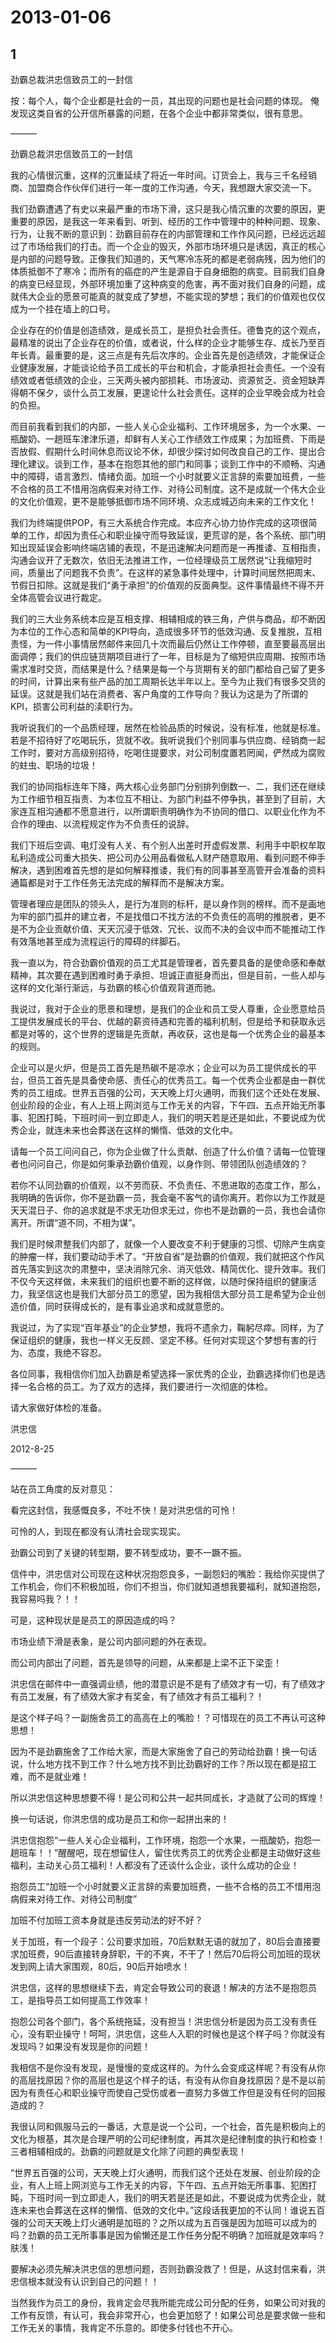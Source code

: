 # 2013-01-06

## 1

劲霸总裁洪忠信致员工的一封信

按：每个人，每个企业都是社会的一员，其出现的问题也是社会问题的体现。 俺发现这类自省的公开信所暴露的问题，在各个企业中都非常类似，很有意思。

———

劲霸总裁洪忠信致员工的一封信

我的心情很沉重，这样的沉重延续了将近一年时间。订货会上，我与三千名经销商、加盟商合作伙伴们进行一年一度的工作沟通，今天，我想跟大家交流一下。

我们劲霸遭遇了有史以来最严重的市场下滑，这只是我心情沉重的次要的原因，更重要的原因，是我这一年来看到、听到、经历的工作中管理中的种种问题、现象、行为，让我不断的意识到：劲霸目前存在的内部管理和工作作风问题，已经远远超过了市场给我们的打击。而一个企业的毁灭，外部市场环境只是诱因，真正的核心是内部的问题导致。正像我们知道的，天气寒冷冻死的都是老弱病残，因为他们的体质抵御不了寒冷；而所有的癌症的产生是源自于自身细胞的病变。目前我们自身的病变已经显现，外部环境加重了这种病变的危害，再不面对我们自身的问题，成就伟大企业的愿景可能真的就变成了梦想，不能实现的梦想；我们的价值观也仅仅成为一个挂在墙上的口号。

企业存在的价值是创造绩效，是成长员工，是担负社会责任。德鲁克的这个观点，最精准的说出了企业存在的价值，或者说，什么样的企业才能够生存、成长乃至百年长青。最重要的是，这三点是有先后次序的。企业首先是创造绩效，才能保证企业健康发展，才能谈论给予员工成长的平台和机会，才能承担社会责任。一个没有绩效或者低绩效的企业，三天两头被内部损耗、市场波动、资源贫乏、资金短缺弄得朝不保夕，谈什么员工发展，更遑论什么社会责任。这样的企业早晚会成为社会的负担。

而目前我看到我们的内部，一些人关心企业福利、工作环境居多，为一个水果、一瓶酸奶、一趟班车津津乐道，却鲜有人关心工作绩效工作成果；为加班费、下雨是否放假、假期什么时间休息而议论不休，却很少探讨如何改良自己的工作、提出合理化建议。谈到工作，基本在抱怨其他的部门和同事；谈到工作中的不顺畅、沟通中的障碍，语言激烈、情绪负面。加班一个小时就要义正言辞的索要加班费，一些不合格的员工不惜用泡病假来对待工作、对待公司制度。这不是成就一个伟大企业的文化价值观，更不是能够抵御市场不同环境、众志成城迈向未来的工作文化！

我们为终端提供POP，有三大系统合作完成。本应齐心协力协作完成的这项很简单的工作，却因为责任心和职业操守而导致延误，更荒谬的是，各个系统、部门明知出现延误会影响终端店铺的表现，不是迅速解决问题而是一再推诿、互相指责，沟通会议开了无数次，依旧无法推进工作，一位经理级员工居然说“让我缩短时间，质量出了问题我不负责”。在这样的紧急事件处理中，计算时间居然把周末、节假日扣除。这就是我们“勇于承担”的价值观的反面典型。这件事情最终不得不开全体高管会议进行裁定。

我们的三大业务系统本应是互相支撑、相辅相成的铁三角，产供与商品，却不断因为本位的工作心态和简单的KPI导向，造成很多环节的低效沟通、反复推脱，互相责怪，为一件小事情居然邮件来回几十次而最后仍然让工作停顿，直至要最高层出面调停；我们的供应链货期项目进行了一年，目标是为了缩短供应周期、按照市场需求准时交货，而结果是什么？结果是每一个与货期有关的部门都给自己留了更多的时间，计算出来有些产品的加工周期长达半年以上。至今为止我们有很多交货的延误。这就是我们站在消费者、客户角度的工作导向？我认为这是为了所谓的KPI，损害公司利益的渎职行为。

我听说我们的一个品质经理，居然在检验品质的时候说，没有标准，他就是标准。若是不招待好了吃喝玩乐，货就不收。我听说我们个别同事与供应商、经销商一起工作时，要对方高级别招待，吃喝住提要求，对公司制度置若罔闻，俨然成为腐败的蛀虫、职场的垃圾！

我们的协同指标连年下降，两大核心业务部门分别排列倒数一、二，我们还在继续为工作细节相互指责、为本位互不相让、为部门利益不停争执，甚至到了目前，大家连互相沟通都不愿意进行，以所谓职责明确作为不协同的借口、以职业化作为不合作的理由、以流程规定作为不负责任的说辞。

我们下班后空调、电灯没有人关、有个别人出差时开虚假发票、利用手中职权牟取私利造成公司重大损失、把公司办公用品看做私人财产随意取用、看到问题不伸手解决，遇到困难首先想的是如何解释推诿，我们有的同事甚至高管开会准备的资料通篇都是对于工作任务无法完成的解释而不是解决方案。

管理者理应是团队的领头人，是行为准则的标杆，是以身作则的榜样。而不是画地为牢的部门孤井的建立者，不是找借口不找方法的不负责任的高明的推脱者，更不是不为企业贡献价值、天天沉浸于低效、冗长、议而不决的会议中而不能推动工作有效落地甚至成为流程运行的障碍的绊脚石。

我一直以为，符合劲霸价值观的员工尤其是管理者，首先要具备的是使命感和奉献精神，其次要在遇到困难时勇于承担、坦诚正直挺身而出，但是目前，一些人却与这样的文化渐行渐远，与劲霸的核心价值观背道而驰。

我说过，我对于企业的愿景和理想，是我们的企业和员工受人尊重，企业愿意给员工提供发展成长的平台、优越的薪资待遇和完善的福利机制，但是给予和获取永远都是对等的，这个世界的逻辑是先贡献，再收获，这也是每一个优秀企业的最基本的规则。

企业可以是火炉，但是员工首先是热碳不是凉水；企业可以为员工提供成长的平台，但员工首先是具备使命感、责任心的优秀员工。每一个优秀企业都是由一群优秀的员工组成。世界五百强的公司，天天晚上灯火通明，而我们这个还处在发展、创业阶段的企业，有人上班上网浏览与工作无关的内容，下午四、五点开始无所事事、犯困打盹，下班时间一到立即走人，我们的明天若是还是如此，不要说成为优秀企业，就连未来也会葬送在这样的懒惰、低效的文化中。

请每一个员工问问自己，你为企业做了什么贡献、创造了什么价值？请每一位管理者也问问自己，你是如何秉承劲霸价值观，以身作则、带领团队创造绩效的？

若你不认同劲霸的价值观，以不劳而获、不负责任、不思进取的态度工作，那么，我明确的告诉你，你不是劲霸一员，我会毫不客气的请你离开。若你以为工作就是天天混日子、你的追求就是不求无功但求无过，你也不是劲霸的一员，我也会请你离开。所谓“道不同，不相为谋”。

我们是时候肃整我们内部了，就像一个人要改变不利于健康的习惯、切除产生病变的肿瘤一样，我们要动动手术了。“开放自省”是劲霸的价值观，我们就把这个作风首先落实到这次的肃整中，坚决消除冗余、消灭低效、精简优化、提升效率。我们不仅今天这样做，未来我们的组织也要不断的这样做，以随时保持组织的健康活力，我坚信这也是我们大部分员工的愿望，因为我相信大部分员工是希望为企业创造价值，同时获得成长的，是有事业追求和成就意愿的。

我说过，为了实现“百年基业”的企业梦想，我将不遗余力，鞠躬尽瘁。同样，为了保证组织的健康，我也一样义无反顾、坚定不移。任何对实现这个梦想有害的行为、态度，我绝不容忍。

各位同事，我相信你们加入劲霸是希望选择一家优秀的企业，劲霸选择你们也是选择一名合格的员工。为了双方的选择，我们要进行一次彻底的体检。

请大家做好体检的准备。

洪忠信

2012-8-25

———

站在员工角度的反对意见：

看完这封信，我感慨良多，不吐不快！是对洪忠信的可怜！

可怜的人，到现在都没有认清社会现实现实。

劲霸公司到了关键的转型期，要不转型成功，要不一蹶不振。

信件中，洪忠信对公司现在这种状况抱怨良多，一副怨妇的嘴脸：我给你买提供了工作机会，你们不积极加班，你们不担当，你们就知道想我要福利，就知道抱怨，我容易吗我？！！

可是，这种现状是是员工的原因造成的吗？

市场业绩下滑是表象，是公司内部问题的外在表现。

而公司内部出了问题，首先是领导的问题，从来都是上梁不正下梁歪！

洪忠信在邮件中一直强调业绩，他的潜意识是不是有了绩效才有一切，有了绩效才有员工发展，有了绩效大家才有奖金，有了绩效才有员工福利？！

是这个样子吗？一副施舍员工的高高在上的嘴脸！？可惜现在的员工不再认可这种思想！

因为不是劲霸施舍了工作给大家，而是大家施舍了自己的劳动给劲霸！换一句话说，什么地方找不到工作？什么地方找不到比劲霸好的工作？所以现在都是招工难，而不是就业难！

所以洪忠信这种思想要不得！是公司和公共一起共同成长，才造就了公司的辉煌！

换一句话说，你洪忠信的成功是员工和你一起拼出来的！

洪忠信抱怨“一些人关心企业福利，工作环境，抱怨一个水果，一瓶酸奶，抱怨一趟班车！！”醒醒吧，现在想留住人，留住优秀员工的优秀企业都是主动做好这些福利，主动关心员工福利！人都没有了还谈什么企业，谈什么成功的企业！

抱怨员工“加班一个小时就要义正言辞的索要加班费，一些不合格的员工不惜用泡病假来对待工作、对待公司制度”

加班不付加班工资本身就是违反劳动法的好不好？

关于加班，有一个段子：公司要求加班，70后默默无语的就加了，80后会直接要求加班费，90后直接转身辞职，干的不爽，不干了！然后70后将公司加班的现状发到网上请大家围观，80后，90后开始喷水！

洪忠信，这样的思想继续下去，肯定会导致公司的衰退！解决的方法不是抱怨员工，是指导员工如何提高工作效率！

抱怨公司各个部门，各个系统拖延，没有担当！洪忠信分析是因为员工没有责任心，没有职业操守！呵呵，洪忠信，这些人入职的时候也是这个样子吗？你就没有发现吗？如果没有发现是你的问题！

我相信不是你没有发现，是慢慢的变成这样的。为什么会变成这样呢？有没有从你的高层找原因？你的高层也是这个样子的话，有没有从你自身找原因？是不是以前因为有责任心和职业操守而使自己受伤或者一直努力多做工作但是没有任何的回报造成的？

我很认同和佩服马云的一番话，大意是说一个公司，一个社会，首先是积极向上的文化为根基，其次是合理严明的公司纪律制度，再其次是纪律制度的执行和检查！三者相辅相成的。劲霸的问题就是文化除了问题的典型表现！

“世界五百强的公司，天天晚上灯火通明，而我们这个还处在发展、创业阶段的企业，有人上班上网浏览与工作无关的内容，下午四、五点开始无所事事、犯困打盹，下班时间一到立即走人，我们的明天若是还是如此，不要说成为优秀企业，就连未来也会葬送在这样的懒惰、低效的文化中。”这段话我更加的不认同！谁说五百强的公司天天晚上灯火通明是加班的？之所以成为五百强是因为加班可以成为的吗？劲霸的员工无所事事是因为偷懒还是工作任务分配不明确？加班就是效率吗？肤浅！

要解决必须先解决洪忠信的思想问题，否则劲霸没救了！但是，从这封信来看，洪忠信根本就没有认识到自己的问题！！

当然我作为员工的身份，我肯定会尽我所能完成公司分配的任务，如果公司对我的工作有反馈，有认可，我会非常开心，也会更加怒了！如果公司总是要求做一些和工作无关的事情，我肯定不乐意的。即使多付钱也不开心。

